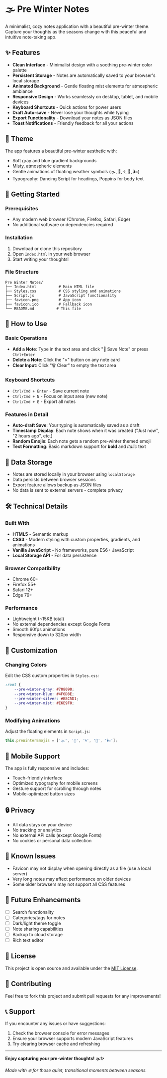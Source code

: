 # 🌫️ Pre Winter Notes

A minimalist, cozy notes application with a beautiful pre-winter theme. Capture your thoughts as the seasons change with this peaceful and intuitive note-taking app.

## ✨ Features

- **Clean Interface** - Minimalist design with a soothing pre-winter color palette
- **Persistent Storage** - Notes are automatically saved to your browser's local storage
- **Animated Background** - Gentle floating mist elements for atmospheric ambiance
- **Responsive Design** - Works seamlessly on desktop, tablet, and mobile devices
- **Keyboard Shortcuts** - Quick actions for power users
- **Draft Auto-save** - Never lose your thoughts while typing
- **Export Functionality** - Download your notes as JSON files
- **Toast Notifications** - Friendly feedback for all your actions

## 🎨 Theme

The app features a beautiful pre-winter aesthetic with:
- Soft gray and blue gradient backgrounds
- Misty, atmospheric elements
- Gentle animations of floating weather symbols (🌫️, 🌁, 🌀, 💨, 🌬️)
- Typography: Dancing Script for headings, Poppins for body text

## 🚀 Getting Started

### Prerequisites
- Any modern web browser (Chrome, Firefox, Safari, Edge)
- No additional software or dependencies required

### Installation
1. Download or clone this repository
2. Open `Index.html` in your web browser
3. Start writing your thoughts!

### File Structure
```
Pre Winter Notes/
├── Index.html          # Main HTML file
├── Styles.css          # CSS styling and animations
├── Script.js           # JavaScript functionality
├── favicon.png         # App icon
├── favicon.ico         # Fallback icon
└── README.md          # This file
```

## 🎯 How to Use

### Basic Operations
- **Add a Note**: Type in the text area and click "📝 Save Note" or press `Ctrl+Enter`
- **Delete a Note**: Click the "×" button on any note card
- **Clear Input**: Click "🗑️ Clear" to empty the text area

### Keyboard Shortcuts
- `Ctrl/Cmd + Enter` - Save current note
- `Ctrl/Cmd + N` - Focus on input area (new note)
- `Ctrl/Cmd + E` - Export all notes

### Features in Detail
- **Auto-draft Save**: Your typing is automatically saved as a draft
- **Timestamp Display**: Each note shows when it was created ("Just now", "2 hours ago", etc.)
- **Random Emojis**: Each note gets a random pre-winter themed emoji
- **Text Formatting**: Basic markdown support for **bold** and *italic* text

## 💾 Data Storage

- Notes are stored locally in your browser using `localStorage`
- Data persists between browser sessions
- Export feature allows backup as JSON files
- No data is sent to external servers - complete privacy

## 🛠️ Technical Details

### Built With
- **HTML5** - Semantic markup
- **CSS3** - Modern styling with custom properties, gradients, and animations
- **Vanilla JavaScript** - No frameworks, pure ES6+ JavaScript
- **Local Storage API** - For data persistence

### Browser Compatibility
- Chrome 60+
- Firefox 55+
- Safari 12+
- Edge 79+

### Performance
- Lightweight (~15KB total)
- No external dependencies except Google Fonts
- Smooth 60fps animations
- Responsive down to 320px width

## 🎨 Customization

### Changing Colors
Edit the CSS custom properties in `Styles.css`:
```css
:root {
    --pre-winter-gray: #708090;
    --pre-winter-blue: #4F6D8E;
    --pre-winter-silver: #B8C5D1;
    --pre-winter-mist: #E6E9F0;
}
```

### Modifying Animations
Adjust the floating elements in `Script.js`:
```javascript
this.preWinterEmojis = ['🌫️', '🌁', '🌀', '💨', '🌬️'];
```

## 📱 Mobile Support

The app is fully responsive and includes:
- Touch-friendly interface
- Optimized typography for mobile screens
- Gesture support for scrolling through notes
- Mobile-optimized button sizes

## 🔒 Privacy

- All data stays on your device
- No tracking or analytics
- No external API calls (except Google Fonts)
- No cookies or personal data collection

## 🐛 Known Issues

- Favicon may not display when opening directly as a file (use a local server)
- Very long notes may affect performance on older devices
- Some older browsers may not support all CSS features

## 🚀 Future Enhancements

- [ ] Search functionality
- [ ] Categories/tags for notes
- [ ] Dark/light theme toggle
- [ ] Note sharing capabilities
- [ ] Backup to cloud storage
- [ ] Rich text editor

## 📄 License

This project is open source and available under the [MIT License](https://opensource.org/licenses/MIT).

## 🤝 Contributing

Feel free to fork this project and submit pull requests for any improvements!

## 📞 Support

If you encounter any issues or have suggestions:
1. Check the browser console for error messages
2. Ensure your browser supports modern JavaScript features
3. Try clearing browser cache and refreshing

---

**Enjoy capturing your pre-winter thoughts! 🌫️✨**

*Made with ❄️ for those quiet, transitional moments between seasons.*

